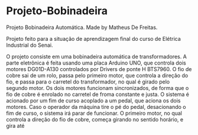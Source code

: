 # Projeto-Bobinadeira
Projeto Bobinadeira Automática. Made by Matheus De Freitas.

Projeto feito para a situação de aprendizagem final do curso de Elétrica Industrial do Senai.

O projeto consiste em uma bobinadeira automática de transformadores. A parte eletrônica é feita usando uma placa Arduino UNO, que controla dois motores DG01D-A130 controlados por Drivers de ponte H BTS7960. O fio de cobre sai de um rolo, passa pelo primeiro motor, que controla a direção do fio, e passa para o carretel do transformador, no qual é girado pelo segundo motor. Os dois motores funcionam sincronizados, de forma que o fio de cobre é enrolado no carretel de froma constante e justa.
O sistema é acionado por um fim de curso acoplado a um pedal, que aciona os dois motores. Caso o operador da máquina tire o pé do pedal, desacionando o fim de curso, o sistema irá parar de funcionar.
O primeiro motor, no qual controla a direção do fio de cobre, começa girando no sentido horário, e gira até 
